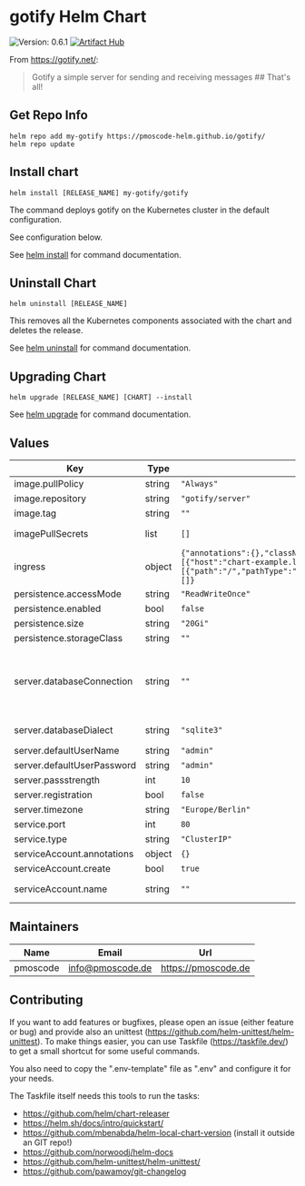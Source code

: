 # gotify Helm Chart
![Version: 0.6.1](https://img.shields.io/badge/Version-0.6.1-informational?style=flat-square)
[![Artifact Hub](https://img.shields.io/endpoint?url=https://artifacthub.io/badge/repository/gotify)](https://artifacthub.io/packages/search?repo=gotify)

From https://gotify.net/:
> Gotify a simple server for sending and receiving messages ## That's all!

## Get Repo Info

    helm repo add my-gotify https://pmoscode-helm.github.io/gotify/
    helm repo update

## Install chart

    helm install [RELEASE_NAME] my-gotify/gotify

The command deploys gotify on the Kubernetes cluster in the default configuration.

See configuration below.

See [helm install](https://helm.sh/docs/helm/helm_install/) for command documentation.

## Uninstall Chart

    helm uninstall [RELEASE_NAME]

This removes all the Kubernetes components associated with the chart and deletes the release.

See [helm uninstall](https://helm.sh/docs/helm/helm_uninstall/) for command documentation.

## Upgrading Chart

    helm upgrade [RELEASE_NAME] [CHART] --install

See [helm upgrade](https://helm.sh/docs/helm/helm_upgrade/) for command documentation.

## Values

| Key | Type | Default | Description |
|-----|------|---------|-------------|
| image.pullPolicy | string | `"Always"` | pull policy |
| image.repository | string | `"gotify/server"` | repository with gotify image |
| image.tag | string | `""` | current version of the image |
| imagePullSecrets | list | `[]` | imagePullSecrets (not needed, if default image is used) |
| ingress | object | `{"annotations":{},"className":"","enabled":false,"hosts":[{"host":"chart-example.local","paths":[{"path":"/","pathType":"ImplementationSpecific"}]}],"tls":[]}` | Configure ingress |
| persistence.accessMode | string | `"ReadWriteOnce"` | accessMode |
| persistence.enabled | bool | `false` | enable persistence when true |
| persistence.size | string | `"20Gi"` | default storage size |
| persistence.storageClass | string | `""` | actual storageClass |
| server.databaseConnection | string | `""` | set connection string for mysql (gotify:secret@/gotifydb?charset=utf8&parseTime=True&loc=Local) or postgresql (host=localhost port=3306 user=gotify dbname=gotify password=secret) |
| server.databaseDialect | string | `"sqlite3"` | select database kind (sqlite3, mysql, postgres) |
| server.defaultUserName | string | `"admin"` | default user |
| server.defaultUserPassword | string | `"admin"` | default user password |
| server.passstrength | int | `10` | minimal password length |
| server.registration | bool | `false` | is user registration enabled? |
| server.timezone | string | `"Europe/Berlin"` | server timezone |
| service.port | int | `80` |  |
| service.type | string | `"ClusterIP"` |  |
| serviceAccount.annotations | object | `{}` | add annotations to serviceAccount |
| serviceAccount.create | bool | `true` | enable serviceAccount |
| serviceAccount.name | string | `""` | name of the serviceAccount (will be generated if empty) |

## Maintainers

| Name | Email | Url |
| ---- | ------ | --- |
| pmoscode | <info@pmoscode.de> | <https://pmoscode.de> |

## Contributing

If you want to add features or bugfixes, please open an issue (either feature or bug) and provide also an unittest (https://github.com/helm-unittest/helm-unittest).
To make things easier, you can use Taskfile (https://taskfile.dev/) to get a small shortcut for some useful commands.

You also need to copy the ".env-template" file as ".env" and configure it for your needs.

The Taskfile itself needs this tools to run the tasks:
- https://github.com/helm/chart-releaser
- https://helm.sh/docs/intro/quickstart/
- https://github.com/mbenabda/helm-local-chart-version (install it outside an GIT repo!)
- https://github.com/norwoodj/helm-docs
- https://github.com/helm-unittest/helm-unittest/
- https://github.com/pawamoy/git-changelog
